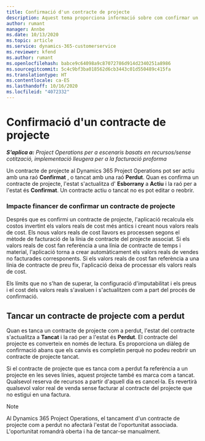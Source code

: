 ```yaml
---
title: Confirmació d'un contracte de projecte
description: Aquest tema proporciona informació sobre com confirmar un contracte al Project Operations.
author: rumant
manager: Annbe
ms.date: 10/13/2020
ms.topic: article
ms.service: dynamics-365-customerservice
ms.reviewer: kfend
ms.author: rumant
ms.openlocfilehash: babce9c64098a9c87072786d914d2340251a8986
ms.sourcegitcommit: 5c4c9bf3ba018562d6cb3443c01d550489c415fa
ms.translationtype: HT
ms.contentlocale: ca-ES
ms.lasthandoff: 10/16/2020
ms.locfileid: "4072332"
---
```

# <a name="confirm-a-project-contract"></a>Confirmació d'un contracte de projecte

_**S'aplica a:** Project Operations per a escenaris basats en recursos/sense cotització, implementació lleugera per a la facturació proforma_

Un contracte de projecte al Dynamics 365 Project Operations pot ser actiu amb una raó **Confirmat** , o tancat amb una raó **Perdut**. Quan es confirma un contracte de projecte, l'estat s'actualitza d' **Esborrany** a **Actiu** i la raó per a l'estat és **Confirmat**. Un contracte actiu o tancat no es pot editar o reobrir. 

### <a name="financial-impact-of-confirming-a-project-contract"></a>Impacte financer de confirmar un contracte de projecte

Després que es confirmi un contracte de projecte, l'aplicació recalcula els costos invertint els valors reals de cost més antics i creant nous valors reals de cost. Els nous valors reals de cost llavors es processen segons el mètode de facturació de la línia de contracte del projecte associat. Si els valors reals de cost fan referència a una línia de contracte de temps i material, l'aplicació torna a crear automàticament els valors reals de vendes no facturades corresponents. Si els valors reals de cost fan referència a una línia de contracte de preu fix, l'aplicació deixa de processar els valors reals de cost.

Els límits que no s'han de superar, la configuració d'imputabilitat i els preus i el cost dels valors reals s'avaluen i s'actualitzen com a part del procés de confirmació.

## <a name="close-a-project-contract-as-lost"></a>Tancar un contracte de projecte com a perdut

Quan es tanca un contracte de projecte com a perdut, l'estat del contracte s'actualitza a **Tancat** i la raó per a l'estat és **Perdut**. El contracte del projecte es converteix en només de lectura. Es proporciona un diàleg de confirmació abans que els canvis es completin perquè no podeu reobrir un contracte de projecte tancat.

Si el contracte de projecte que es tanca com a perdut fa referència a un projecte en les seves línies, aquest projecte també es marca com a tancat. Qualsevol reserva de recursos a partir d'aquell dia es cancel·la. Es revertirà qualsevol valor real de venda sense facturar al contracte del projecte que no estigui en una factura.

> [!NOTE]
> Al Dynamics 365 Project Operations, el tancament d'un contracte de projecte com a perdut no afectarà l'estat de l'oportunitat associada. L'oportunitat romandrà oberta i ha de tancar-se manualment.
